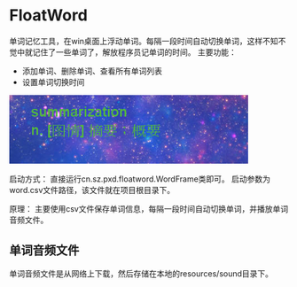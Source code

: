 # FloatWord
单词记忆工具，在win桌面上浮动单词。每隔一段时间自动切换单词，这样不知不觉中就记住了一些单词了，解放程序员记单词的时间。
主要功能：
- 添加单词、删除单词、查看所有单词列表
- 设置单词切换时间

![图片演示](https://github.com/shadon178/FloatWord/blob/master/img/floatword.PNG)

启动方式：
直接运行cn.sz.pxd.floatword.WordFrame类即可。
启动参数为word.csv文件路径，该文件就在项目根目录下。

原理：
主要使用csv文件保存单词信息，每隔一段时间自动切换单词，并播放单词音频文件。

## 单词音频文件
单词音频文件是从网络上下载，然后存储在本地的resources/sound目录下。
